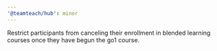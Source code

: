 ```yaml
---
'@teamteach/hub': minor
---
```


Restrict participants from canceling their enrollment in blended learning courses once they have begun the go1 course.
